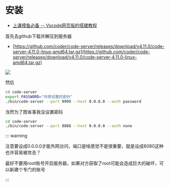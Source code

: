 # 安装

- [上课摸鱼必备 -- Vscode网页版的搭建教程](https://zhuanlan.zhihu.com/p/379632978)

首先去github下载并解压到服务器

- [https://github.com/coder/code-server/releases/download/v4.11.0/code-server-4.11.0-linux-amd64.tar.gz](https://github.com/coder/code-server/releases/download/v4.11.0/code-server-4.11.0-linux-amd64.tar.gz)

![](https://s2.loli.net/2023/04/19/FfvwQEZ1jB78tOh.png)

然后

```sh
cd code-server
export PASSWORD="你想设置的密码"
./bin/code-server --port 9999 --host 0.0.0.0 --auth password
```

当然为了图省事我没设置密码

```sh
cd code-server
./bin/code-server --port 8888 --host 0.0.0.0 --auth none
```

::: warning

注意要设成0.0.0.0才能外网访问，端口是啥感觉不是很重要，就是设成8080这种也许容易被攻击？

最好不要用root账号开启服务器，如果对方获取了root可能会造成巨大的破坏，可以新建个专门的账号

:::
